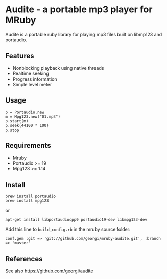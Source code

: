 Audite - a portable mp3 player for MRuby
========================================

Audite is a portable ruby library for playing mp3 files built on
libmp123 and portaudio.

## Features

* Nonblocking playback using native threads
* Realtime seeking
* Progress information
* Simple level meter

## Usage


```
p = Portaudio.new
m = Mpg123.new("01.mp3")
p.start(m)
p.seek(44100 * 100)
p.stop

```

## Requirements

* Mruby
* Portaudio >= 19
* Mpg123 >= 1.14

## Install

```
brew install portaudio
brew install mpg123
```
or
```
apt-get install libportaudiocpp0 portaudio19-dev libmpg123-dev
```

Add this line to `build_config.rb` in the mruby source folder:

```
conf.gem :git => 'git://github.com/georgi/mruby-audite.git', :branch => 'master'
```

## References

See also https://github.com/georgi/audite
